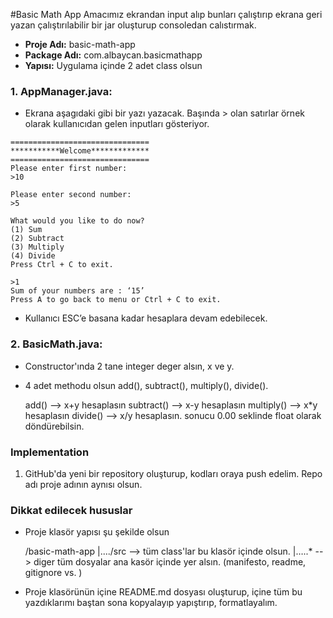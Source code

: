 #Basic Math App
Amacımız ekrandan input alıp bunları çalıştırıp ekrana geri yazan çalıştırılabilir bir jar oluşturup consoledan calıstırmak.

* **Proje Adı:** basic-math-app
* **Package Adı:** com.albaycan.basicmathapp
* **Yapısı:** Uygulama içinde 2 adet class olsun

### 1. AppManager.java: 
* Ekrana aşagıdaki gibi bir yazı yazacak. Başında > olan satırlar örnek olarak kullanıcıdan gelen inputları gösteriyor.

```
===============================
***********Welcome*************
===============================
Please enter first number:
>10

Please enter second number:
>5

What would you like to do now?
(1) Sum
(2) Subtract
(3) Multiply
(4) Divide
Press Ctrl + C to exit.

>1
Sum of your numbers are : ‘15’
Press A to go back to menu or Ctrl + C to exit.
```

* Kullanıcı ESC’e basana kadar hesaplara devam edebilecek.

### 2. BasicMath.java: 
* Constructor'ında 2 tane integer deger alsın, x ve y. 
* 4 adet methodu olsun add(), subtract(), multiply(), divide().

	add() --> x+y hesaplasın
	subtract() --> x-y hesaplasın
	multiply() --> x*y hesaplasın
	divide() --> x/y hesaplasın. sonucu 0.00 seklinde float olarak döndürebilsin.

### Implementation
1. GitHub'da yeni bir repository oluşturup, kodları oraya push edelim. Repo adı proje adının aynısı olsun.
	

### Dikkat edilecek hususlar
* Proje klasör yapısı şu şekilde olsun

	/basic-math-app
	|..../src	--> tüm class'lar bu klasör içinde olsun.
	|…..* 		--> diger tüm dosyalar ana kasör içinde yer alsın. (manifesto, readme, gitignore vs. )
	
* Proje klasörünün içine README.md dosyası oluşturup, içine tüm bu yazdıklarımı baştan sona kopyalayıp yapıştırıp, formatlayalım.


